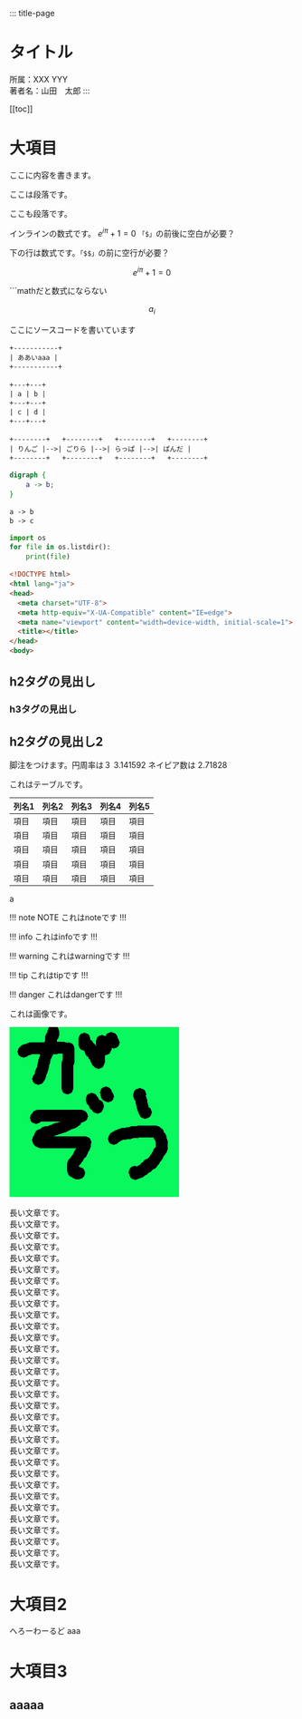 ::: title-page
<!-- タイトルページ -->
# タイトル

所属：XXX YYY \
著者名：山田　太郎
:::

<!-- 目次 -->
[[toc]]

<!-- 本文 -->

# 大項目

ここに内容を書きます。

ここは段落です。

ここも段落です。

インラインの数式です。 $e^{i\pi}+1=0$
`「$」`の前後に空白が必要？

下の行は数式です。`「$$」`の前に空行が必要？

$$
e^{i\pi}+1=0
$$

\`\`\`mathだと数式にならない

```math
a_i
```

ここにソースコードを書いています

```ditaa
+-----------+
| ああいaaa |
+-----------+

+---+---+
| a | b |
+---+---+
| c | d |
+---+---+

+--------+   +--------+   +--------+   +--------+
| りんご |-->| ごりら |-->| らっぱ |-->| ぱんだ |
+--------+   +--------+   +--------+   +--------+
```

```dot
digraph {
    a -> b;
}
```

```plantuml
a -> b
b -> c
```


```python
import os
for file in os.listdir():
    print(file)
```

```html
<!DOCTYPE html>
<html lang="ja">
<head>
  <meta charset="UTF-8">
  <meta http-equiv="X-UA-Compatible" content="IE=edge">
  <meta name="viewport" content="width=device-width, initial-scale=1">
  <title></title>
</head>
<body>
```

</body>
</html>

## h2タグの見出し

### h3タグの見出し

## h2タグの見出し2

脚注をつけます。円周率は３ <span class="footnote">3.141592</span> ネイピア数は
<span class="footnote">2.71828</span>

これはテーブルです。

| 列名1 | 列名2 | 列名3 | 列名4 | 列名5 |
|-------|-------|-------|-------|-------|
| 項目  | 項目  | 項目  | 項目  | 項目  |
| 項目  | 項目  | 項目  | 項目  | 項目  |
| 項目  | 項目  | 項目  | 項目  | 項目  |
| 項目  | 項目  | 項目  | 項目  | 項目  |
| 項目  | 項目  | 項目  | 項目  | 項目  |

a

!!! note NOTE
これはnoteです
!!!

!!! info
これはinfoです
!!!

!!! warning
これはwarningです
!!!

!!! tip
これはtipです
!!!

!!! danger
これはdangerです
!!!

これは画像です。

![ここに図の注釈が来ます](./images/gazo.png)

長い文章です。\
長い文章です。\
長い文章です。\
長い文章です。\
長い文章です。\
長い文章です。\
長い文章です。\
長い文章です。\
長い文章です。\
長い文章です。\
長い文章です。\
長い文章です。\
長い文章です。\
長い文章です。\
長い文章です。\
長い文章です。\
長い文章です。\
長い文章です。\
長い文章です。\
長い文章です。\
長い文章です。\
長い文章です。\
長い文章です。\
長い文章です。\
長い文章です。\
長い文章です。\
長い文章です。\
長い文章です。\
長い文章です。\
長い文章です。\
長い文章です。\
長い文章です。


大項目2
=======

へろーわーるど aaa

大項目3
=======

## aaaaa

